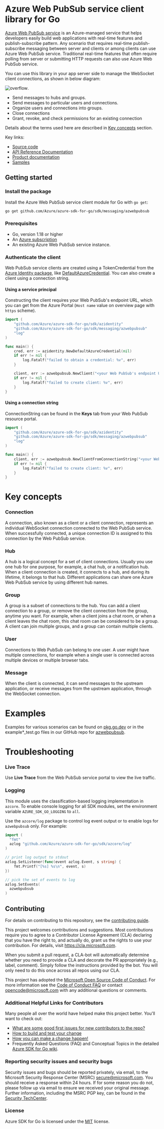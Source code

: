 # Azure Web PubSub service client library for Go

[Azure Web PubSub service](https://aka.ms/awps/doc) is an Azure-managed service that helps developers easily build web applications with real-time features and publish-subscribe pattern. Any scenario that requires real-time publish-subscribe messaging between server and clients or among clients can use Azure Web PubSub service. Traditional real-time features that often require polling from server or submitting HTTP requests can also use Azure Web PubSub service.

You can use this library in your app server side to manage the WebSocket client connections, as shown in below diagram:

![overflow](https://user-images.githubusercontent.com/668244/140014067-25a00959-04dc-47e8-ac25-6957bd0a71ce.png).

- Send messages to hubs and groups.
- Send messages to particular users and connections.
- Organize users and connections into groups.
- Close connections
- Grant, revoke, and check permissions for an existing connection

Details about the terms used here are described in [Key concepts](#key-concepts) section.

Key links:
- [Source code][source]
- [API Reference Documentation][godoc]
- [Product documentation][product]
- [Samples][godoc_examples]

## Getting started

### Install the package

Install the Azure Web PubSub service client module for Go with `go get`:

```bash
go get github.com/Azure/azure-sdk-for-go/sdk/messaging/azwebpubsub
```

### Prerequisites

- Go, version 1.18 or higher
- An [Azure subscription](https://azure.microsoft.com/free/)
- An existing Azure Web PubSub service instance.


### Authenticate the client

Web PubSub service clients are created using a TokenCredential from the [Azure Identity package][azure_identity_pkg], like [DefaultAzureCredential][default_azure_credential].
You can also create a client using a connection string.

#### Using a service principal

Constructing the client requires your Web PubSub's endpoint URL, which you can get from the Azure Portal (`Host name` value on overview page with `https` scheme).

```go
import (
	"github.com/Azure/azure-sdk-for-go/sdk/azidentity"
	"github.com/Azure/azure-sdk-for-go/sdk/messaging/azwebpubsub"
	"log"
)

func main() {
	cred, err := azidentity.NewDefaultAzureCredential(nil)
	if err != nil {
		log.Fatalf("failed to obtain a credential: %v", err)
	}

	client, err := azwebpubsub.NewClient("<your Web PubSub's endpoint URL>", "<your hub name>", cred, nil)
	if err != nil {
		log.Fatalf("failed to create client: %v", err)
	}
}
```

#### Using a connection string

ConnectionString can be found in the **Keys** tab from your Web PubSub resource portal.

```go
import (
	"github.com/Azure/azure-sdk-for-go/sdk/azidentity"
	"github.com/Azure/azure-sdk-for-go/sdk/messaging/azwebpubsub"
	"log"
)

func main() {
	client, err := azwebpubsub.NewClientFromConnectionString("<your Web PubSub's connection string>", "<your hub name>", nil)
	if err != nil {
		log.Fatalf("failed to create client: %v", err)
	}
}
```

# Key concepts

### Connection

A connection, also known as a client or a client connection, represents an individual WebSocket connection connected to the Web PubSub service. When successfully connected, a unique connection ID is assigned to this connection by the Web PubSub service.

### Hub

A hub is a logical concept for a set of client connections. Usually you use one hub for one purpose, for example, a chat hub, or a notification hub. When a client connection is created, it connects to a hub, and during its lifetime, it belongs to that hub. Different applications can share one Azure Web PubSub service by using different hub names.

### Group

A group is a subset of connections to the hub. You can add a client connection to a group, or remove the client connection from the group, anytime you want. For example, when a client joins a chat room, or when a client leaves the chat room, this chat room can be considered to be a group. A client can join multiple groups, and a group can contain multiple clients.

### User

Connections to Web PubSub can belong to one user. A user might have multiple connections, for example when a single user is connected across multiple devices or multiple browser tabs.

### Message

When the client is connected, it can send messages to the upstream application, or receive messages from the upstream application, through the WebSocket connection.

# Examples

Examples for various scenarios can be found on [pkg.go.dev](https://pkg.go.dev/github.com/Azure/azure-sdk-for-go/sdk/messaging/azwebpubsub#pkg-examples) or in the example*_test.go files in our GitHub repo for [azwebpubsub](https://github.com/Azure/azure-sdk-for-go/blob/main/sdk/messaging/azwebpubsub).

# Troubleshooting

### Live Trace

Use **Live Trace** from the Web PubSub service portal to view the live traffic.

### Logging

This module uses the classification-based logging implementation in `azcore`. To enable console logging for all SDK modules, set the environment variable `AZURE_SDK_GO_LOGGING` to `all`. 

Use the `azcore/log` package to control log event output or to enable logs for `azwebpubsub` only. For example:

```go
import (
  "fmt"
  azlog "github.com/Azure/azure-sdk-for-go/sdk/azcore/log"
)

// print log output to stdout
azlog.SetListener(func(event azlog.Event, s string) {
    fmt.Printf("[%s] %s\n", event, s)
})

// pick the set of events to log
azlog.SetEvents(
  azwebpubsub
)
```

## Contributing
For details on contributing to this repository, see the [contributing guide][azure_sdk_for_go_contributing].

This project welcomes contributions and suggestions. Most contributions require you to agree to a
Contributor License Agreement (CLA) declaring that you have the right to, and actually do, grant us
the rights to use your contribution. For details, visit https://cla.microsoft.com.

When you submit a pull request, a CLA-bot will automatically determine whether you need to provide
a CLA and decorate the PR appropriately (e.g., label, comment). Simply follow the instructions
provided by the bot. You will only need to do this once across all repos using our CLA.

This project has adopted the [Microsoft Open Source Code of Conduct](https://opensource.microsoft.com/codeofconduct/).
For more information see the [Code of Conduct FAQ](https://opensource.microsoft.com/codeofconduct/faq/) or
contact [opencode@microsoft.com](mailto:opencode@microsoft.com) with any additional questions or comments.

### Additional Helpful Links for Contributors  
Many people all over the world have helped make this project better.  You'll want to check out:

* [What are some good first issues for new contributors to the repo?](https://github.com/azure/azure-sdk-for-go/issues?q=is%3Aopen+is%3Aissue+label%3A%22up+for+grabs%22)
* [How to build and test your change][azure_sdk_for_go_contributing_developer_guide]
* [How you can make a change happen!][azure_sdk_for_go_contributing_pull_requests]
* Frequently Asked Questions (FAQ) and Conceptual Topics in the detailed [Azure SDK for Go wiki](https://github.com/azure/azure-sdk-for-go/wiki).

<!-- ### Community-->
### Reporting security issues and security bugs

Security issues and bugs should be reported privately, via email, to the Microsoft Security Response Center (MSRC) <secure@microsoft.com>. You should receive a response within 24 hours. If for some reason you do not, please follow up via email to ensure we received your original message. Further information, including the MSRC PGP key, can be found in the [Security TechCenter](https://www.microsoft.com/msrc/faqs-report-an-issue).

### License

Azure SDK for Go is licensed under the [MIT](https://github.com/Azure/azure-sdk-for-go/blob/main/sdk/template/aztemplate/LICENSE.txt) license.

<!-- LINKS -->
[azure_sdk_for_go_contributing]: https://github.com/Azure/azure-sdk-for-go/blob/main/CONTRIBUTING.md
[azure_sdk_for_go_contributing_developer_guide]: https://github.com/Azure/azure-sdk-for-go/blob/main/CONTRIBUTING.md#developer-guide
[azure_sdk_for_go_contributing_pull_requests]: https://github.com/Azure/azure-sdk-for-go/blob/main/CONTRIBUTING.md#pull-requests
[azure_cli]: https://docs.microsoft.com/cli/azure
[azure_pattern_circuit_breaker]: https://docs.microsoft.com/azure/architecture/patterns/circuit-breaker
[azure_pattern_retry]: https://docs.microsoft.com/azure/architecture/patterns/retry
[azure_portal]: https://portal.azure.com
[azure_sub]: https://azure.microsoft.com/free/
[cloud_shell]: https://docs.microsoft.com/azure/cloud-shell/overview
[cloud_shell_bash]: https://shell.azure.com/bash

[azure_identity_pkg]: https://pkg.go.dev/github.com/Azure/azure-sdk-for-go/sdk/azidentity
[default_azure_credential]: https://pkg.go.dev/github.com/Azure/azure-sdk-for-go/sdk/azidentity#NewDefaultAzureCredential
[source]: https://github.com/Azure/azure-sdk-for-go/tree/main/sdk/messaging/azwebpubsub
[godoc]: https://pkg.go.dev/github.com/Azure/azure-sdk-for-go/sdk/messaging/azwebpubsub
[godoc_examples]: https://pkg.go.dev/github.com/Azure/azure-sdk-for-go/sdk/messaging/azwebpubsub#pkg-examples
[product]: https://aka.ms/awps/doc
